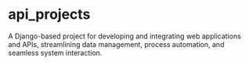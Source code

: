 # api_projects
A Django-based project for developing and integrating web applications and APIs, streamlining data management, process automation, and seamless system interaction.
